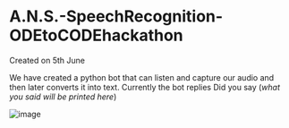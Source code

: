 # A.N.S.-SpeechRecognition-ODEtoCODEhackathon

Created on 5th June

We have created a python bot that can listen and capture our audio and then later converts it into text.
Currently the bot replies Did you say (*what you said will be printed here*) 


![image](https://user-images.githubusercontent.com/44149956/120886277-bc890100-c60a-11eb-895b-f4f8a8b44623.png)

